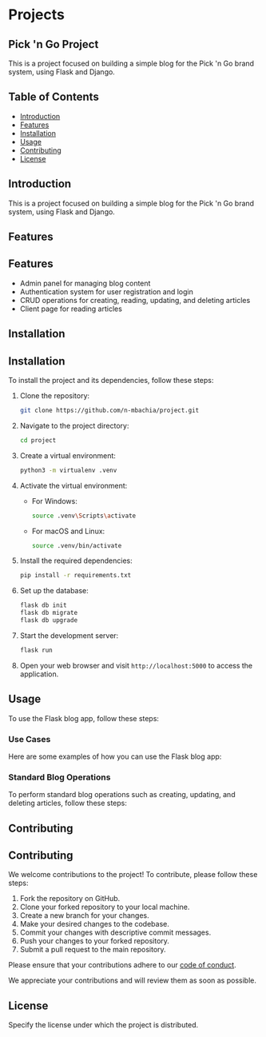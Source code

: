 # Projects

## Pick 'n Go Project

This is a project focused on building a simple blog for the Pick 'n Go brand system, using Flask and Django.

## Table of Contents

- [Introduction](#introduction)
- [Features](#features)
- [Installation](#installation)
- [Usage](#usage)
- [Contributing](#contributing)
- [License](#license)

## Introduction

This is a project focused on building a simple blog for the Pick 'n Go brand system, using Flask and Django.

## Features

## Features

- Admin panel for managing blog content
- Authentication system for user registration and login
- CRUD operations for creating, reading, updating, and deleting articles
- Client page for reading articles

## Installation

## Installation

To install the project and its dependencies, follow these steps:

1. Clone the repository:

    ```bash
    git clone https://github.com/n-mbachia/project.git
    ```

2. Navigate to the project directory:

    ```bash
    cd project
    ```

3. Create a virtual environment:

    ```bash
    python3 -m virtualenv .venv
    ```

4. Activate the virtual environment:

    - For Windows:

      ```bash
      source .venv\Scripts\activate
      ```

    - For macOS and Linux:

      ```bash
      source .venv/bin/activate
      ```

5. Install the required dependencies:

    ```bash
    pip install -r requirements.txt
    ```

6. Set up the database:

    ```bash
    flask db init
    flask db migrate
    flask db upgrade
    ```

7. Start the development server:

    ```bash
    flask run
    ```

8. Open your web browser and visit `http://localhost:5000` to access the application.

## Usage

To use the Flask blog app, follow these steps:

<!-- 
1. Step 1
2. Step 2
3. Step 3 
-->

### Use Cases

Here are some examples of how you can use the Flask blog app:

<!-- 
1. Use case 1
2. Use case 2
3. Use case 3 
-->

### Standard Blog Operations

To perform standard blog operations such as creating, updating, and deleting articles, follow these steps:
<!-- 
1. Step 1
2. Step 2
3. Step 3 
-->


## Contributing

## Contributing

We welcome contributions to the project! To contribute, please follow these steps:

1. Fork the repository on GitHub.
2. Clone your forked repository to your local machine.
3. Create a new branch for your changes.
4. Make your desired changes to the codebase.
5. Commit your changes with descriptive commit messages.
6. Push your changes to your forked repository.
7. Submit a pull request to the main repository.

Please ensure that your contributions adhere to our [code of conduct](CODE_OF_CONDUCT.md).

We appreciate your contributions and will review them as soon as possible.

## License

Specify the license under which the project is distributed.
